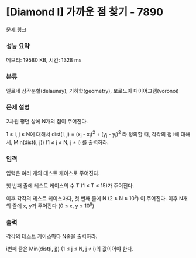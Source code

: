 # [Diamond I] 가까운 점 찾기 - 7890 

[문제 링크](https://www.acmicpc.net/problem/7890) 

### 성능 요약

메모리: 19580 KB, 시간: 1328 ms

### 분류

델로네 삼각분할(delaunay), 기하학(geometry), 보로노이 다이어그램(voronoi)

### 문제 설명

<p>2차원 평면 상에 N개의 점이 주어진다. </p>

<p>1 ≤ i, j ≤ N에 대해서 dist(i, j) = (x<sub>j</sub> - x<sub>i</sub>)<sup>2</sup> + (y<sub>j</sub> - y<sub>i</sub>)<sup>2</sup> 라 정의할 때, 각각의 점 i에 대해서, Min(dist(i, j)) (1 ≤ j ≤ N, j ≠ i) 를 출력하라.</p>

### 입력 

 <p>입력은 여러 개의 테스트 케이스로 주어진다.</p>

<p>첫 번째 줄에 테스트 케이스의 수 T (1 ≤ T ≤ 15)가 주어진다.</p>

<p>이후 각각의 테스트 케이스마다, 첫 번째 줄에 N (2 ≤ N ≤ 10<sup>5</sup>) 이 주어진다. 이후 N개의 줄에 x, y가 주어진다 (0 ≤ x, y ≤ 10<sup>9</sup>)</p>

### 출력 

 <p>각각의 테스트 케이스마다 N줄을 출력하라.</p>

<p>i번째 줄은 Min(dist(i, j)) (1 ≤ j ≤ N, j ≠ i)의 값이어야 한다.</p>

